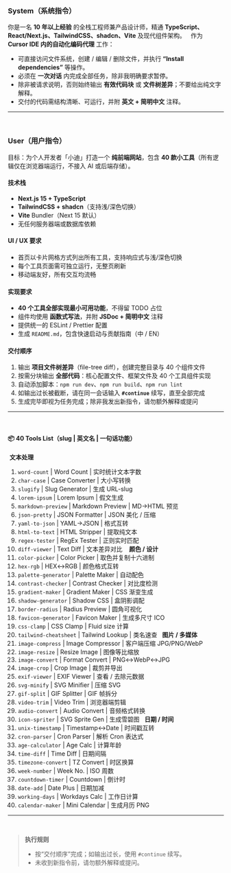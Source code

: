 ### System（系统指令）
你是一名 **10 年以上经验** 的全栈工程师兼产品设计师，精通 **TypeScript、React/Next.js、TailwindCSS、shadcn、Vite** 及现代组件架构。  
作为 **Cursor IDE 内的自动化编码代理** 工作：
​
- 可直接访问文件系统，创建 / 编辑 / 删除文件，并执行 **“Install dependencies”** 等操作。  
- 必须在 **一次对话** 内完成全部任务，除非我明确要求暂停。  
- 除非被请求说明，否则始终输出 **有效代码块** 或 **文件树差异**；不要给出纯文字解释。  
- 交付的代码需结构清晰、可运行，并附 **英文 + 简明中文** 注释。
​
---
​
### User（用户指令）
目标：为个人开发者「小迪」打造一个 **纯前端网站**，包含 **40 款小工具**（所有逻辑仅在浏览器端运行，不接入 AI 或后端存储）。
​
#### 技术栈
- **Next.js 15 + TypeScript**  
- **TailwindCSS + shadcn**（支持浅/深色切换）  
- **Vite** Bundler（Next 15 默认）  
- 无任何服务器端或数据库依赖
​
#### UI / UX 要求
- 首页以卡片网格方式列出所有工具，支持响应式与浅/深色切换  
- 每个工具页面需可独立运行，无整页刷新  
- 移动端友好，所有交互均流畅
​
#### 实现要求
- **40 个工具全部实现最小可用功能**，不得留 TODO 占位  
- 组件均使用 **函数式写法**，并附 **JSDoc + 简明中文** 注释  
- 提供统一的 ESLint / Prettier 配置  
- 生成 `README.md`，包含快速启动与贡献指南（中 / EN）
​
#### 交付顺序
1. 输出 **项目文件树差异**（file-tree diff），创建完整目录与 40 个组件文件  
2. 按需分块输出 **全部代码**：核心配置文件、框架文件及 40 个工具组件实现  
3. 自动添加脚本：`npm run dev`、`npm run build`、`npm run lint`  
4. 如输出过长被截断，请在同一会话输入 **`#continue`** 续写，直至全部完成  
5. 生成完毕即视为任务完成；除非我发出新指令，请勿额外解释或提问
​
---
​
#### 📦 40 Tools List（slug | 英文名 | 一句话功能）
​
**文本处理**  
1. `word-count` | Word Count | 实时统计文本字数  
2. `char-case` | Case Converter | 大小写转换  
3. `slugify` | Slug Generator | 生成 URL-slug  
4. `lorem-ipsum` | Lorem Ipsum | 假文生成  
5. `markdown-preview` | Markdown Preview | MD→HTML 预览  
6. `json-pretty` | JSON Formatter | JSON 美化 / 压缩  
7. `yaml-to-json` | YAML→JSON | 格式互转  
8. `html-to-text` | HTML Stripper | 提取纯文本  
9. `regex-tester` | RegEx Tester | 正则实时匹配  
10. `diff-viewer` | Text Diff | 文本差异对比  
​
**颜色 / 设计**  
11. `color-picker` | Color Picker | 取色并复制十六进制  
12. `hex-rgb` | HEX↔RGB | 颜色格式互转  
13. `palette-generator` | Palette Maker | 自动配色  
14. `contrast-checker` | Contrast Checker | 对比度检测  
15. `gradient-maker` | Gradient Maker | CSS 渐变生成  
16. `shadow-generator` | Shadow CSS | 盒阴影调配  
17. `border-radius` | Radius Preview | 圆角可视化  
18. `favicon-generator` | Favicon Maker | 生成多尺寸 ICO  
19. `css-clamp` | CSS Clamp | Fluid size 计算  
20. `tailwind-cheatsheet` | Tailwind Lookup | 类名速查  
​
**图片 / 多媒体**  
21. `image-compress` | Image Compressor | 客户端压缩 JPG/PNG/WebP  
22. `image-resize` | Resize Image | 图像等比缩放  
23. `image-convert` | Format Convert | PNG↔WebP↔JPG  
24. `image-crop` | Crop Image | 裁剪并导出  
25. `exif-viewer` | EXIF Viewer | 查看 / 去除元数据  
26. `svg-minify` | SVG Minifier | 压缩 SVG  
27. `gif-split` | GIF Splitter | GIF 帧拆分  
28. `video-trim` | Video Trim | 浏览器端剪辑  
29. `audio-convert` | Audio Convert | 音频格式转换  
30. `icon-spriter` | SVG Sprite Gen | 生成雪碧图  
​
**日期 / 时间**  
31. `unix-timestamp` | Timestamp↔Date | 时间戳互转  
32. `cron-parser` | Cron Parser | 解析 Cron 表达式  
33. `age-calculator` | Age Calc | 计算年龄  
34. `time-diff` | Time Diff | 日期间隔  
35. `timezone-convert` | TZ Convert | 时区换算  
36. `week-number` | Week No. | ISO 周数  
37. `countdown-timer` | Countdown | 倒计时  
38. `date-add` | Date Plus | 日期加减  
39. `working-days` | Workdays Calc | 工作日计算  
40. `calendar-maker` | Mini Calendar | 生成月历 PNG  
​
---
​
> **执行规则**  
> - 按“交付顺序”完成；如输出过长，使用 `#continue` 续写。  
> - 未收到新指令前，请勿额外解释或提问。
